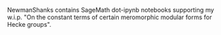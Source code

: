 NewmanShanks contains SageMath dot-ipynb notebooks supporting my w.i.p. "On the constant terms of certain meromorphic modular forms for Hecke groups".
